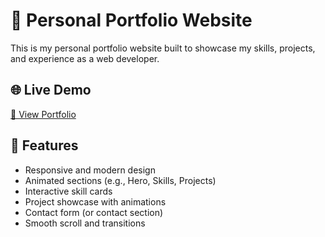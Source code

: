 # 💼 Personal Portfolio Website

This is my personal portfolio website built to showcase my skills, projects, and experience as a web developer.

## 🌐 Live Demo

[🔗 View Portfolio]([https://vicky-05.github.io/vignesh_portfolio/])

## 🧠 Features

- Responsive and modern design
- Animated sections (e.g., Hero, Skills, Projects)
- Interactive skill cards
- Project showcase with animations
- Contact form (or contact section)
- Smooth scroll and transitions


